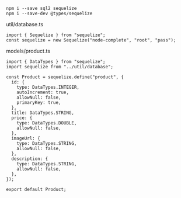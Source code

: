 `npm i --save sql2 sequelize`  
`npm i --save-dev @types/sequelize`

util/database.ts
```
import { Sequelize } from "sequelize";
const sequelize = new Sequelize("node-complete", "root", "pass");
```

models/product.ts
```
import { DataTypes } from "sequelize";
import sequelize from "../util/database";

const Product = sequelize.define("product", {
  id: {
    type: DataTypes.INTEGER,
    autoIncrement: true,
    allowNull: false,
    primaryKey: true,
  },
  title: DataTypes.STRING,
  price: {
    type: DataTypes.DOUBLE,
    allowNull: false,
  },
  imageUrl: {
    type: DataTypes.STRING,
    allowNull: false,
  },
  description: {
    type: DataTypes.STRING,
    allowNull: false,
  },
});

export default Product;
```
